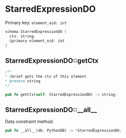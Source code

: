 # StarredExpressionDO

Primary key: `element_oid: int`

```rust
schema StarredExpressionDO {
  ctx: string,
  @primary element_oid: int
}
```
## StarredExpressionDO::getCtx

```java
/**
* @brief gets the ctx of this element.
* @return string
*/
```
```rust
pub fn getCtx(self: StarredExpressionDO) -> string;
```
## StarredExpressionDO::\_\_all\_\_

Data constraint method.

```rust
pub fn __all__(db: PythonDB) -> *StarredExpressionDO;
```
